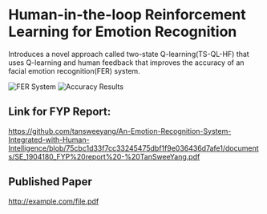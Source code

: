 # Human-in-the-loop Reinforcement Learning for Emotion Recognition
Introduces a novel approach called two-state Q-learning(TS-QL-HF) that uses Q-learning and human feedback that improves the accuracy of an facial emotion recognition(FER) system.

![FER System](https://github.com/tansweeyang/Human-in-the-loop-Reinforcement-Learning-for-Emotion-Recognition/blob/ba6fc30777812190ac3a97de65332fbf957dfd28/FER_Flow.jpg)
![Accuracy Results](https://github.com/tansweeyang/Human-in-the-loop-Reinforcement-Learning-for-Emotion-Recognition/blob/af468ec2c935d3865c57c837e2756efe82253f33/Results_Accuracy.jpg)

## Link for FYP Report: 
https://github.com/tansweeyang/An-Emotion-Recognition-System-Integrated-with-Human-Intelligence/blob/75cbc1d33f7cc33245475dbf1f9e036436d7afe1/documents/SE_1904180_FYP%20report%20-%20TanSweeYang.pdf

## Published Paper
http://example.com/file.pdf
